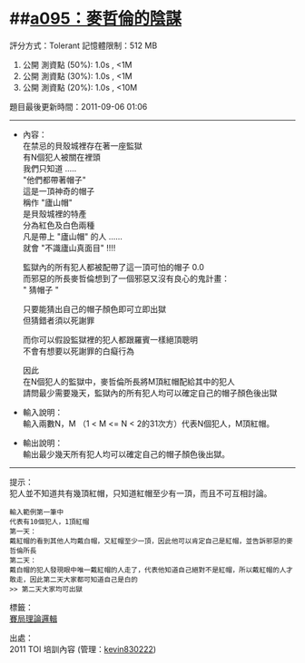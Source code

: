##[a095：麥哲倫的陰謀](http://zerojudge.tw/ShowProblem?problemid=a095)
======
評分方式：Tolerant 
記憶體限制：512 MB

1. 公開 測資點 (50%): 1.0s , <1M
2. 公開 測資點 (30%): 1.0s , <1M
3. 公開 測資點 (20%): 1.0s , <10M

題目最後更新時間：2011-09-06 01:06 

- - -
* 內容：  
	在禁忌的貝殼城裡存在著一座監獄  
	有N個犯人被關在裡頭  
    我們只知道 .....  
    "他們都帶著帽子"   
    這是一頂神奇的帽子   
    稱作 "廬山帽"   
    是貝殼城裡的特產  
    分為紅色及白色兩種   
    凡是帶上 "廬山帽" 的人 ......  
    就會 "不識廬山真面目" !!!!  
	  
    監獄內的所有犯人都被配帶了這一頂可怕的帽子 0.0  
    而邪惡的所長麥哲倫想到了一個邪惡又沒有良心的鬼計畫：  
    " 猜帽子 "  

    只要能猜出自己的帽子顏色即可立即出獄  
    但猜錯者須以死謝罪   
       
    而你可以假設監獄裡的犯人都跟羅賓一樣絕頂聰明  
    不會有想要以死謝罪的白癡行為  
      
    因此    
    在N個犯人的監獄中，麥哲倫所長將M頂紅帽配給其中的犯人  
    請問最少需要幾天，監獄內的所有犯人均可以確定自己的帽子顏色後出獄  

* 輸入說明：  
	輸入兩數N，M （1 < M <= N < 2的31次方）代表N個犯人，M頂紅帽。
* 輸出說明：  
	輸出最少幾天所有犯人均可以確定自己的帽子顏色後出獄。

- - -
提示：  
	犯人並不知道共有幾頂紅帽，只知道紅帽至少有一頂，而且不可互相討論。    
	    
	輸入範例第一筆中    
	代表有10個犯人，1頂紅帽    
	第一天：    
	戴紅帽的看到其他人均戴白帽，又紅帽至少一頂，因此他可以肯定自己是紅帽，並告訴邪惡的麥哲倫所長     
	第二天：    
	戴白帽的犯人發現眼中唯一戴紅帽的人走了，代表他知道自己絕對不是紅帽，所以戴紅帽的人才敢走，因此第二天大家都可知道自己是白的    
	>> 第二天大家均可出獄    

標籤：  
	[賽局理論](http://zerojudge.tw/Problems?tag=%E8%B3%BD%E5%B1%80%E7%90%86%E8%AB%96)[邏輯](http://zerojudge.tw/Problems?tag=%E9%82%8F%E8%BC%AF)

出處：  
	2011 TOI 培訓內容 (管理：[kevin830222](http://zerojudge.tw/UserStatistic?account=kevin830222))
